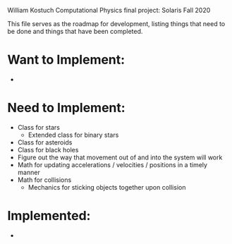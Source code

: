William Kostuch
Computational Physics final project: Solaris
Fall 2020

This file serves as the roadmap for development, listing things that need to be done
and things that have been completed.


# Want to Implement:
- 



# Need to Implement:
- Class for stars
    - Extended class for binary stars
- Class for asteroids
- Class for black holes
- Figure out the way that movement out of and into the system will work
- Math for updating accelerations / velocities / positions in a timely manner
- Math for collisions 
    - Mechanics for sticking objects together upon collision 



# Implemented:
- 
